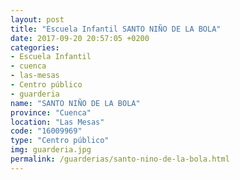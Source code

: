 ```yaml
---
layout: post
title: "Escuela Infantil SANTO NIÑO DE LA BOLA"
date: 2017-09-20 20:57:05 +0200
categories:
- Escuela Infantil
- cuenca
- las-mesas
- Centro público
- guarderia
name: "SANTO NIÑO DE LA BOLA"
province: "Cuenca"
location: "Las Mesas"
code: "16009969"
type: "Centro público"
img: guarderia.jpg
permalink: /guarderias/santo-nino-de-la-bola.html
---
```

